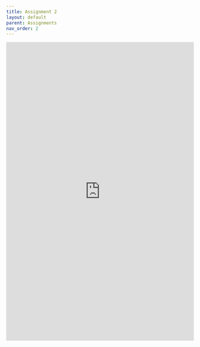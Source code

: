 ```yaml
---
title: Assignment 2
layout: default
parent: Assignments
nav_order: 2
---
```


<iframe 
    src="https://docs.google.com/document/d/e/2PACX-1vT54mx6O-DvwzngWazCyMwWcS5h9rimT38WcdGYuJf8qvFfCt2ShThUuFrbCijwOWBAcNw237zyCm0i/pub?embedded=true" 
    width="100%" 
    height="800px" 
    frameborder="0" 
    allowfullscreen>
</iframe>
